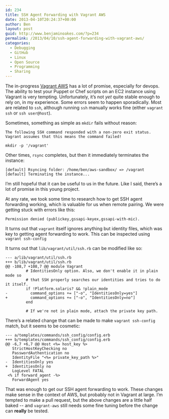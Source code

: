 ```yaml
---
id: 234
title: SSH Agent Forwarding with Vagrant AWS
date: 2013-04-10T20:24:37+00:00
author: Ben
layout: post
guid: http://www.benjaminoakes.com/?p=234
permalink: /2013/04/10/ssh-agent-forwarding-with-vagrant-aws/
categories:
  - Debugging
  - GitHub
  - Linux
  - Open Source
  - Programming
  - Sharing
---
```

The in-progress [Vagrant AWS](https://github.com/mitchellh/vagrant-aws) has a lot of promise, especially for devops. The ability to test your Puppet or Chef scripts on an EC2 instance using Vagrant is very tempting. Unfortunately, it&#8217;s not _yet_ quite stable enough to rely on, in my experience. Some errors seem to happen sporadically. Most are related to `ssh`, although running `ssh` manually works fine (either `vagrant ssh` or `ssh user@host`).

Sometimes, something as simple as `mkdir` fails without reason:

<pre><code class="no-highlight">The following SSH command responded with a non-zero exit status.
Vagrant assumes that this means the command failed!

mkdir -p '/vagrant'
</code></pre>

Other times, `rsync` completes, but then it immediately terminates the instance:

<pre><code class="no-highlight">[default] Rsyncing folder: /home/ben/aws-sandbox/ => /vagrant
[default] Terminating the instance...
</code></pre>

I&#8217;m still hopeful that it can be useful to us in the future. Like I said, there&#8217;s a lot of promise in this young project.

At any rate, we took some time to research how to get SSH agent forwarding working, which is valuable for us when remote pairing. We were getting stuck with errors like this:

<pre><code class="no-highlight">Permission denied (publickey,gssapi-keyex,gssapi-with-mic).</code></pre>

It turns out that `vagrant` itself ignores anything but identity files, which was key to getting agent forwarding to work. This can be inspected using `vagrant ssh-config`

It turns out that `lib/vagrant/util/ssh.rb` can be modified like so:

<pre><code class="no-highlight">--- a/lib/vagrant/util/ssh.rb
+++ b/lib/vagrant/util/ssh.rb
@@ -108,7 +108,7 @@ module Vagrant
         # IdentitiesOnly option. Also, we don't enable it in plain mode so
         # that SSH properly searches our identities and tries to do it itself.
         if !Platform.solaris? && !plain_mode
-          command_options += ["-o", "IdentitiesOnly=yes"]
+          command_options += ["-o", "IdentitiesOnly=no"]
         end
 
         # If we're not in plain mode, attach the private key path.
</code></pre>

There&#8217;s a related change that can be made to make `vagrant ssh-config` match, but it seems to be cosmetic:

<pre><code class="no-highlight">--- a/templates/commands/ssh_config/config.erb
+++ b/templates/commands/ssh_config/config.erb
@@ -6,7 +6,7 @@ Host &lt;%= host_key %>
   StrictHostKeyChecking no
   PasswordAuthentication no
   IdentityFile "&lt;%= private_key_path %>"
-  IdentitiesOnly yes
+  IdentitiesOnly no
   LogLevel FATAL
 &lt;% if forward_agent -%>
   ForwardAgent yes
</code></pre>

That was enough to get our SSH agent forwarding to work. These changes make sense in the context of AWS, but probably not in Vagrant at large. I&#8217;m tempted to make a pull request, but the above changes are a little half baked -- and `vagrant-aws` still needs some fine tuning before the change can **really** be tested.